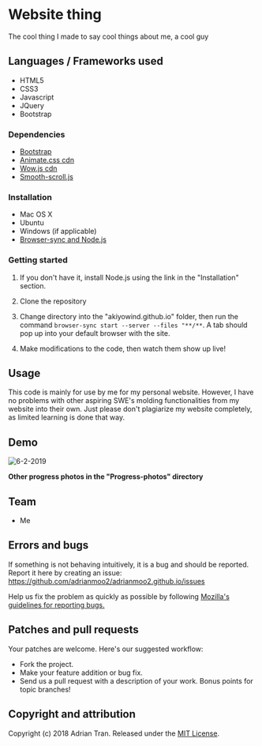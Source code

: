# Website thing

The cool thing I made to say cool things about me, a cool guy

## Languages / Frameworks used

* HTML5
* CSS3
* Javascript
* JQuery
* Bootstrap

### Dependencies

* [Bootstrap](https://www.bootstrapcdn.com/)
* [Animate.css cdn](https://cdnjs.com/libraries/animate.css/)
* [Wow.js cdn](https://cdnjs.com/libraries/wow)
* [Smooth-scroll.js](https://github.com/cferdinandi/smooth-scroll)

### Installation

* Mac OS X
* Ubuntu
* Windows (if applicable)
* [Browser-sync and Node.js](https://www.browsersync.io/)

### Getting started

1. If you don't have it, install Node.js using the link in the "Installation" section.

2. Clone the repository

3. Change directory into the "akiyowind.github.io" folder, then run the command `browser-sync start --server --files "**/**`. A tab should pop up into your default browser with the site.

4. Make modifications to the code, then watch them show up live!

## Usage

This code is mainly for use by me for my personal website. However, I have no problems with other aspiring SWE's molding functionalities from my website into their own. Just please don't plagiarize my website completely, as limited learning is done that way.

## Demo

![6-2-2019](https://user-images.githubusercontent.com/14877762/58768260-6aa9ce00-854d-11e9-8b58-74166f25e7e5.png)

**Other progress photos in the "Progress-photos" directory**

## Team

* Me

## Errors and bugs

If something is not behaving intuitively, it is a bug and should be reported.
Report it here by creating an issue: https://github.com/adrianmoo2/adrianmoo2.github.io/issues

Help us fix the problem as quickly as possible by following [Mozilla's guidelines for reporting bugs.](https://developer.mozilla.org/en-US/docs/Mozilla/QA/Bug_writing_guidelines#General_Outline_of_a_Bug_Report)

## Patches and pull requests

Your patches are welcome. Here's our suggested workflow:
 
* Fork the project.
* Make your feature addition or bug fix.
* Send us a pull request with a description of your work. Bonus points for topic branches!

## Copyright and attribution

Copyright (c) 2018 Adrian Tran. Released under the [MIT License](https://github.com/adrianmoo2/adrianmoo2.github.io/blob/master/LICENSE).
